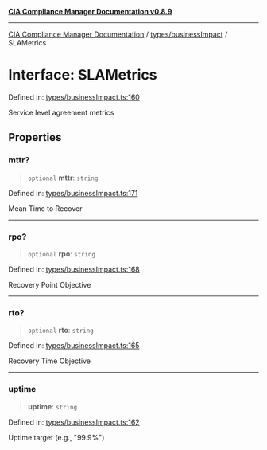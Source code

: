 [**CIA Compliance Manager Documentation v0.8.9**](../../../README.md)

***

[CIA Compliance Manager Documentation](../../../modules.md) / [types/businessImpact](../README.md) / SLAMetrics

# Interface: SLAMetrics

Defined in: [types/businessImpact.ts:160](https://github.com/Hack23/cia-compliance-manager/blob/e1ae27dd41c4ccea8a13cdec993022242a97dce3/src/types/businessImpact.ts#L160)

Service level agreement metrics

## Properties

### mttr?

> `optional` **mttr**: `string`

Defined in: [types/businessImpact.ts:171](https://github.com/Hack23/cia-compliance-manager/blob/e1ae27dd41c4ccea8a13cdec993022242a97dce3/src/types/businessImpact.ts#L171)

Mean Time to Recover

***

### rpo?

> `optional` **rpo**: `string`

Defined in: [types/businessImpact.ts:168](https://github.com/Hack23/cia-compliance-manager/blob/e1ae27dd41c4ccea8a13cdec993022242a97dce3/src/types/businessImpact.ts#L168)

Recovery Point Objective

***

### rto?

> `optional` **rto**: `string`

Defined in: [types/businessImpact.ts:165](https://github.com/Hack23/cia-compliance-manager/blob/e1ae27dd41c4ccea8a13cdec993022242a97dce3/src/types/businessImpact.ts#L165)

Recovery Time Objective

***

### uptime

> **uptime**: `string`

Defined in: [types/businessImpact.ts:162](https://github.com/Hack23/cia-compliance-manager/blob/e1ae27dd41c4ccea8a13cdec993022242a97dce3/src/types/businessImpact.ts#L162)

Uptime target (e.g., "99.9%")
